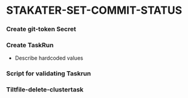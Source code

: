 # STAKATER-SET-COMMIT-STATUS

### Create git-token Secret

### Create TaskRun
- Describe hardcoded values

### Script for validating Taskrun

### Tiltfile-delete-clustertask